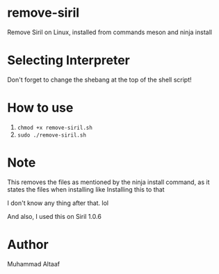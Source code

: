 # remove-siril
Remove Siril on Linux, installed from commands meson and ninja install

# Selecting Interpreter
Don't forget to change the shebang at the top of the shell script!

# How to use
1. ```chmod +x remove-siril.sh```
2. ```sudo ./remove-siril.sh```

# Note
This removes the files as mentioned by the ninja install command, as it
states the files when installing like
Installing this to that

I don't know any thing after that. lol

And also, I used this on Siril 1.0.6

# Author
Muhammad Altaaf
